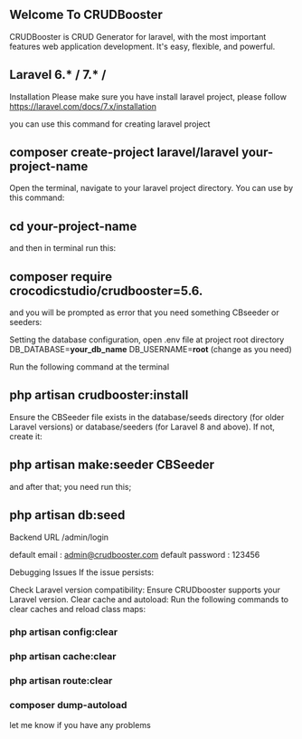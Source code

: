 ## Welcome To CRUDBooster
CRUDBooster is CRUD Generator for laravel, with the most important features web application development. It's easy, flexible, and powerful.

## Laravel 6.* / 7.* /

Installation
Please make sure you have install laravel project, please follow https://laravel.com/docs/7.x/installation

you can use this command for creating laravel project
## composer create-project laravel/laravel your-project-name


Open the terminal, navigate to your laravel project directory. You can use by this command:
## cd your-project-name

and then in terminal run this:
## composer require crocodicstudio/crudbooster=5.6.

and you will be prompted as error that you need something CBseeder or seeders: 

Setting the database configuration, open .env file at project root directory
DB_DATABASE=**your_db_name**
DB_USERNAME=**root**  (change as you need)

Run the following command at the terminal
## php artisan crudbooster:install

Ensure the CBSeeder file exists in the database/seeds directory (for older Laravel versions) or database/seeders (for Laravel 8 and above). If not, create it:

## php artisan make:seeder CBSeeder

and after that; you need run this;
## php artisan db:seed

Backend URL
/admin/login

default email : admin@crudbooster.com
default password : 123456


Debugging Issues
If the issue persists:

Check Laravel version compatibility: Ensure CRUDbooster supports your Laravel version.
Clear cache and autoload: Run the following commands to clear caches and reload class maps:

### php artisan config:clear
### php artisan cache:clear
### php artisan route:clear
### composer dump-autoload


let me know if you have any problems
